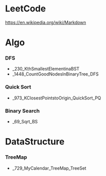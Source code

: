 # LeetCode
https://en.wikipedia.org/wiki/Markdown
<h1>Algo</h1>
<h3>DFS</h3>

<ul>
<li>_230_KthSmallestElementinaBST</li>
<li>_1448_CountGoodNodesInBinaryTree_DFS</li>
</ul>

<h3>Quick Sort</h3>
<ul>
<li>_973_KClosestPointstoOrigin_QuickSort_PQ</li>
</ul>


<h3>Binary Search</h3>
<ul>
<li>_69_Sqrt_BS</li>
</ul>

<h1>DataStructure</h1>

<h3>TreeMap</h3>

<ul>
<li>_729_MyCalendar_TreeMap_TreeSet</li>
</ul>

